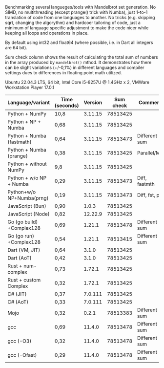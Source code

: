 Benchmarking several langueges/tools with Mandelbrot set generation. No SIMD, no multithreading (except prange() trick with Numba), just 1-to-1 translation of code from one languages to another. No tricks (e.g. skipping sqrt, changing the algorythm) and hardcoer tailoring of code, just a minimum of language specific adjustment to make the code nicer while keeping all loops and operations in place.

By default using int32 and float64 (where possible, i.e. in Dart all integers are 64 bit). 

Sum check column shows the result of calculating the total sum of numbers in the array produced by `mandelbrot()` mthod. It demonstrates how there can be slight variations (+/-0,1%) in different languages and compiler settings dues to differences in floating point math utilized.

Ubuntu 22.04.3 LTS, 64 bit, Intel Core i5-8257U @ 1.4GHz x 2, VMWare Workstation Player 17.0.1

| Language/variant          | Time (seconds) | Version | Sum check | Comment       |
|---------------------------|----------------|---------|-----------|---------------|
| Python + NumPy            | 10,8           | 3.11.15 | 78513425  |               |
| Python + NP + Numba       | 0,68           | 3.11.15 | 78513425  |               |
| Python + Numba (fastmath) | 0,64           | 3.11.15 | 78513473  | Different sum |
| Python + Numba (prange)   | 0,38           | 3.11.15 | 78513425  | Parallel/MT   |
| Python + without NumPy    | 9,8            | 3.11.15 | 78513425  |               |
| Python + w/o NP + Numba   | 0,29           | 3.11.15 | 78513473  | Diff, fastmth |
| Python+w/o NP+Numba(prng) | 0,19           | 3.11.15 | 78513473  | Diff, fst, prl|
| JavaScript (Bun)          | 0,90           | 1.0.3   | 78513425  |               |
| JavaScript (Node)         | 0,82           | 12.22.9 | 78513425  |               |
| Go (go build) +Complex128 | 0,69           | 1.21.1  | 78513478  | Different sum |
| Go (go run) +Complex128   | 0,54           | 1.21.1  | 78513415  | Different sum |
| Dart (VM, JIT)            | 0,64           | 3.1.0   | 78513425  |               |
| Dart (AoT)                | 0,42           | 3.1.0   | 78513425  |               |
| Rust + num-complex        | 0,73           | 1.72.1  | 78513425  |               |
| Rust + custom Complex     | 0,32           | 1.72.1  | 78513425  |               |
| C# (JIT)                  | 0,37           | 7.0.111 | 78513425  |               |
| C# (AoT)                  | 0,33           | 7.0.111 | 78513425  |               |
| Mojo                      | 0,32           | 0.2.1   | 78513383  | Different sum |
| gcc                       | 0,69           | 11.4.0  | 78513478  | Different sum |
| gcc (-O3)                 | 0,32           | 11.4.0  | 78513478  | Different sum |
| gcc (-Ofast)              | 0,29           | 11.4.0  | 78513478  | Different sum |
